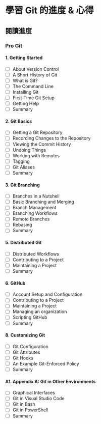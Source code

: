 # 學習 Git 的進度 & 心得

## 閱讀進度

### Pro Git

#### 1. Getting Started
- [ ] About Version Control
- [ ] A Short History of Git
- [ ] What is Git?
- [ ] The Command Line
- [ ] Installing Git
- [ ] First-Time Git Setup
- [ ] Getting Help
- [ ] Summary

#### 2. Git Basics
- [ ] Getting a Git Repository
- [ ] Recording Changes to the Repository
- [ ] Viewing the Commit History
- [ ] Undoing Things
- [ ] Working with Remotes
- [ ] Tagging
- [ ] Git Aliases
- [ ] Summary

#### 3. Git Branching
- [ ] Branches in a Nutshell
- [ ] Basic Branching and Merging
- [ ] Branch Management
- [ ] Branching Workflows
- [ ] Remote Branches
- [ ] Rebasing
- [ ] Summary

#### 5. Distributed Git
- [ ] Distributed Workflows
- [ ] Contributing to a Project
- [ ] Maintaining a Project
- [ ] Summary

#### 6. GitHub
- [ ] Account Setup and Configuration
- [ ] Contributing to a Project
- [ ] Maintaining a Project
- [ ] Managing an organization
- [ ] Scripting GitHub
- [ ] Summary

#### 8. Customizing Git
- [ ] Git Configuration
- [ ] Git Attributes
- [ ] Git Hooks
- [ ] An Example Git-Enforced Policy
- [ ] Summary

#### A1. Appendix A: Git in Other Environments
- [ ] Graphical Interfaces
- [ ] Git in Visual Studio Code
- [ ] Git in Bash
- [ ] Git in PowerShell
- [ ] Summary
